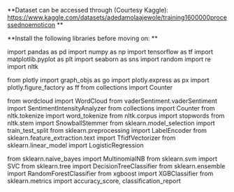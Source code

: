 **Dataset can be accessed through (Courtesy Kaggle): https://www.kaggle.com/datasets/adedamolaajewole/training1600000processednoemoticon
**

**Install the following libraries before moving on:
**

import pandas as pd
import numpy as np
import tensorflow as tf
import matplotlib.pyplot as plt
import seaborn as sns
import random
import re
import nltk

from plotly import graph_objs as go
import plotly.express as px
import plotly.figure_factory as ff
from collections import Counter

from wordcloud import WordCloud
from vaderSentiment.vaderSentiment import SentimentIntensityAnalyzer
from collections import Counter
from nltk.tokenize import word_tokenize
from nltk.corpus import stopwords
from nltk.stem import SnowballStemmer
from sklearn.model_selection import train_test_split
from sklearn.preprocessing import LabelEncoder
from sklearn.feature_extraction.text import TfidfVectorizer
from sklearn.linear_model import LogisticRegression

from sklearn.naive_bayes import MultinomialNB
from sklearn.svm import SVC
from sklearn.tree import DecisionTreeClassifier
from sklearn.ensemble import RandomForestClassifier
from xgboost import XGBClassifier
from sklearn.metrics import accuracy_score, classification_report
